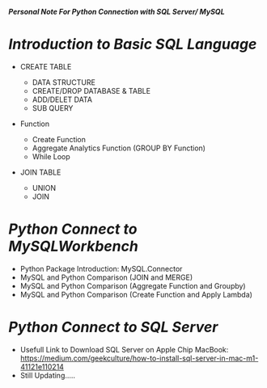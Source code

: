 ***Personal Note For Python Connection with SQL Server/ MySQL***

# ***Introduction to Basic SQL Language***

- CREATE TABLE
  - DATA STRUCTURE
  - CREATE/DROP DATABASE & TABLE
  - ADD/DELET DATA
  - SUB QUERY

- Function
  - Create Function
  - Aggregate Analytics Function (GROUP BY Function)
  - While Loop
 
 - JOIN TABLE
    - UNION
    - JOIN

# ***Python Connect to MySQLWorkbench***

- Python Package Introduction: MySQL.Connector
- MySQL and Python Comparison (JOIN and MERGE)
- MySQL and Python Comparison (Aggregate Function and Groupby)
- MySQL and Python Comparison (Create Function and Apply Lambda)


# ***Python Connect to SQL Server***

- Usefull Link to Download SQL Server on Apple Chip MacBook: https://medium.com/geekculture/how-to-install-sql-server-in-mac-m1-41121e110214
- Still Updating.....

